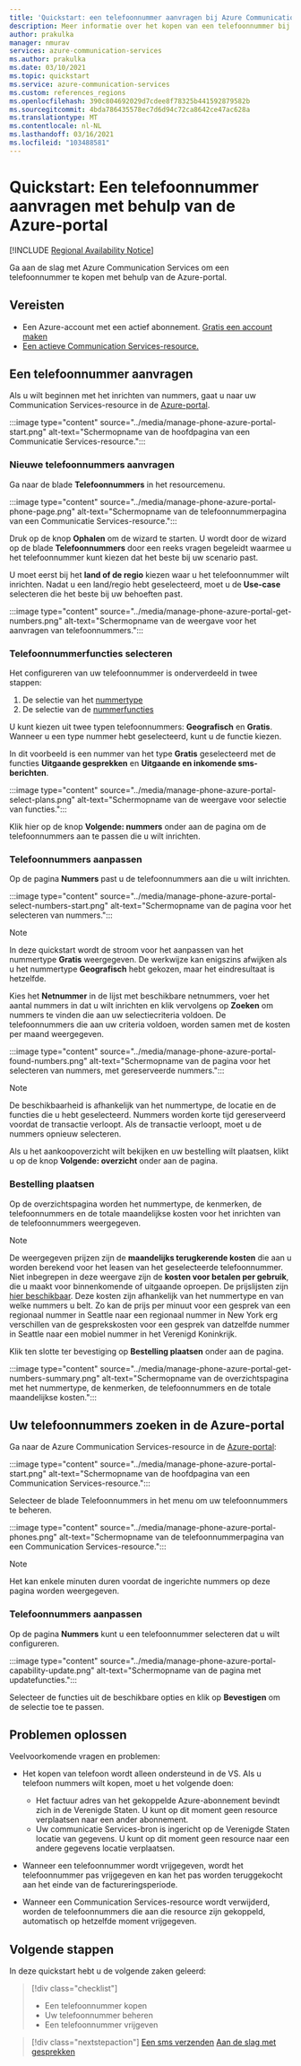 ```yaml
---
title: 'Quickstart: een telefoonnummer aanvragen bij Azure Communication Services'
description: Meer informatie over het kopen van een telefoonnummer bij Communication Services met behulp van de Azure-portal.
author: prakulka
manager: nmurav
services: azure-communication-services
ms.author: prakulka
ms.date: 03/10/2021
ms.topic: quickstart
ms.service: azure-communication-services
ms.custom: references_regions
ms.openlocfilehash: 390c804692029d7cdee8f78325b441592879582b
ms.sourcegitcommit: 4bda786435578ec7d6d94c72ca8642ce47ac628a
ms.translationtype: MT
ms.contentlocale: nl-NL
ms.lasthandoff: 03/16/2021
ms.locfileid: "103488581"
---
```

# <a name="quickstart-get-a-phone-number-using-the-azure-portal"></a>Quickstart: Een telefoonnummer aanvragen met behulp van de Azure-portal

[!INCLUDE [Regional Availability Notice](../../includes/regional-availability-include.md)]

Ga aan de slag met Azure Communication Services om een telefoonnummer te kopen met behulp van de Azure-portal.

## <a name="prerequisites"></a>Vereisten

- Een Azure-account met een actief abonnement. [Gratis een account maken](https://azure.microsoft.com/free/?WT.mc_id=A261C142F)
- [Een actieve Communication Services-resource.](../create-communication-resource.md)

## <a name="get-a-phone-number"></a>Een telefoonnummer aanvragen

Als u wilt beginnen met het inrichten van nummers, gaat u naar uw Communication Services-resource in de [Azure-portal](https://portal.azure.com).

:::image type="content" source="../media/manage-phone-azure-portal-start.png" alt-text="Schermopname van de hoofdpagina van een Communicatie Services-resource.":::

### <a name="getting-new-phone-numbers"></a>Nieuwe telefoonnummers aanvragen

Ga naar de blade **Telefoonnummers** in het resourcemenu.

:::image type="content" source="../media/manage-phone-azure-portal-phone-page.png" alt-text="Schermopname van de telefoonnummerpagina van een Communicatie Services-resource.":::

Druk op de knop **Ophalen** om de wizard te starten. U wordt door de wizard op de blade **Telefoonnummers** door een reeks vragen begeleidt waarmee u het telefoonnummer kunt kiezen dat het beste bij uw scenario past.

U moet eerst bij het **land of de regio** kiezen waar u het telefoonnummer wilt inrichten. Nadat u een land/regio hebt geselecteerd, moet u de **Use-case** selecteren die het beste bij uw behoeften past.

:::image type="content" source="../media/manage-phone-azure-portal-get-numbers.png" alt-text="Schermopname van de weergave voor het aanvragen van telefoonnummers.":::

### <a name="select-your-phone-number-features"></a>Telefoonnummerfuncties selecteren

Het configureren van uw telefoonnummer is onderverdeeld in twee stappen:

1. De selectie van het [nummertype](../../concepts/telephony-sms/plan-solution.md#phone-number-types-in-azure-communication-services)
2. De selectie van de [nummerfuncties](../../concepts/telephony-sms/plan-solution.md#phone-number-features-in-azure-communication-services)

U kunt kiezen uit twee typen telefoonnummers: **Geografisch** en **Gratis**. Wanneer u een type nummer hebt geselecteerd, kunt u de functie kiezen.

In dit voorbeeld is een nummer van het type **Gratis** geselecteerd met de functies **Uitgaande gesprekken** en **Uitgaande en inkomende sms-berichten**.

:::image type="content" source="../media/manage-phone-azure-portal-select-plans.png" alt-text="Schermopname van de weergave voor selectie van functies.":::

Klik hier op de knop **Volgende: nummers** onder aan de pagina om de telefoonnummers aan te passen die u wilt inrichten.

### <a name="customizing-phone-numbers"></a>Telefoonnummers aanpassen

Op de pagina **Nummers** past u de telefoonnummers aan die u wilt inrichten.

:::image type="content" source="../media/manage-phone-azure-portal-select-numbers-start.png" alt-text="Schermopname van de pagina voor het selecteren van nummers.":::

> [!NOTE]
> In deze quickstart wordt de stroom voor het aanpassen van het nummertype **Gratis** weergegeven. De werkwijze kan enigszins afwijken als u het nummertype **Geografisch** hebt gekozen, maar het eindresultaat is hetzelfde.

Kies het **Netnummer** in de lijst met beschikbare netnummers, voer het aantal nummers in dat u wilt inrichten en klik vervolgens op **Zoeken** om nummers te vinden die aan uw selectiecriteria voldoen. De telefoonnummers die aan uw criteria voldoen, worden samen met de kosten per maand weergegeven.

:::image type="content" source="../media/manage-phone-azure-portal-found-numbers.png" alt-text="Schermopname van de pagina voor het selecteren van nummers, met gereserveerde nummers.":::

> [!NOTE]
> De beschikbaarheid is afhankelijk van het nummertype, de locatie en de functies die u hebt geselecteerd.
> Nummers worden korte tijd gereserveerd voordat de transactie verloopt. Als de transactie verloopt, moet u de nummers opnieuw selecteren.

Als u het aankoopoverzicht wilt bekijken en uw bestelling wilt plaatsen, klikt u op de knop **Volgende: overzicht** onder aan de pagina.

### <a name="place-order"></a>Bestelling plaatsen

Op de overzichtspagina worden het nummertype, de kenmerken, de telefoonnummers en de totale maandelijkse kosten voor het inrichten van de telefoonnummers weergegeven.

> [!NOTE]
> De weergegeven prijzen zijn de **maandelijks terugkerende kosten** die aan u worden berekend voor het leasen van het geselecteerde telefoonnummer. Niet inbegrepen in deze weergave zijn de **kosten voor betalen per gebruik**, die u maakt voor binnenkomende of uitgaande oproepen. De prijslijsten zijn [hier beschikbaar](../../concepts/pricing.md). Deze kosten zijn afhankelijk van het nummertype en van welke nummers u belt. Zo kan de prijs per minuut voor een gesprek van een regionaal nummer in Seattle naar een regionaal nummer in New York erg verschillen van de gesprekskosten voor een gesprek van datzelfde nummer in Seattle naar een mobiel nummer in het Verenigd Koninkrijk.

Klik ten slotte ter bevestiging op **Bestelling plaatsen** onder aan de pagina.

:::image type="content" source="../media/manage-phone-azure-portal-get-numbers-summary.png" alt-text="Schermopname van de overzichtspagina met het nummertype, de kenmerken, de telefoonnummers en de totale maandelijkse kosten.":::

## <a name="find-your-phone-numbers-on-the-azure-portal"></a>Uw telefoonnummers zoeken in de Azure-portal

Ga naar de Azure Communication Services-resource in de [Azure-portal](https://portal.azure.com):

:::image type="content" source="../media/manage-phone-azure-portal-start.png" alt-text="Schermopname van de hoofdpagina van een Communication Services-resource.":::

Selecteer de blade Telefoonnummers in het menu om uw telefoonnummers te beheren.

:::image type="content" source="../media/manage-phone-azure-portal-phones.png" alt-text="Schermopname van de telefoonnummerpagina van een Communication Services-resource.":::

> [!NOTE]
> Het kan enkele minuten duren voordat de ingerichte nummers op deze pagina worden weergegeven.


### <a name="customizing-phone-numbers"></a>Telefoonnummers aanpassen

Op de pagina **Nummers** kunt u een telefoonnummer selecteren dat u wilt configureren.

:::image type="content" source="../media/manage-phone-azure-portal-capability-update.png" alt-text="Schermopname van de pagina met updatefuncties.":::

Selecteer de functies uit de beschikbare opties en klik op **Bevestigen** om de selectie toe te passen.

## <a name="troubleshooting"></a>Problemen oplossen

Veelvoorkomende vragen en problemen:

- Het kopen van telefoon wordt alleen ondersteund in de VS. Als u telefoon nummers wilt kopen, moet u het volgende doen:
  - Het factuur adres van het gekoppelde Azure-abonnement bevindt zich in de Verenigde Staten. U kunt op dit moment geen resource verplaatsen naar een ander abonnement.
  - Uw communicatie Services-bron is ingericht op de Verenigde Staten locatie van gegevens. U kunt op dit moment geen resource naar een andere gegevens locatie verplaatsen.

- Wanneer een telefoonnummer wordt vrijgegeven, wordt het telefoonnummer pas vrijgegeven en kan het pas worden teruggekocht aan het einde van de factureringsperiode.

- Wanneer een Communication Services-resource wordt verwijderd, worden de telefoonnummers die aan die resource zijn gekoppeld, automatisch op hetzelfde moment vrijgegeven.

## <a name="next-steps"></a>Volgende stappen

In deze quickstart hebt u de volgende zaken geleerd:

> [!div class="checklist"]
> * Een telefoonnummer kopen
> * Uw telefoonnummer beheren
> * Een telefoonnummer vrijgeven

> [!div class="nextstepaction"]
> [Een sms verzenden](../telephony-sms/send.md)
> [Aan de slag met gesprekken](../voice-video-calling/getting-started-with-calling.md)
